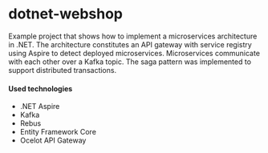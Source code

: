 # dotnet-webshop

Example project that shows how to implement a microservices architecture in .NET.
The architecture constitutes an API gateway with service registry using Aspire to detect deployed microservices.
Microservices communicate with each other over a Kafka topic.
The saga pattern was implemented to support distributed transactions.

#### Used technologies
- .NET Aspire
- Kafka
- Rebus
- Entity Framework Core
- Ocelot API Gateway
